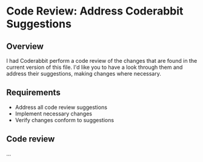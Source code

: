 # Code Review: Address Coderabbit Suggestions

## Overview

I had Coderabbit perform a code review of the changes that are found in the current version of this file. I'd like you to have a look through them and address their suggestions, making changes where necessary.

## Requirements

- Address all code review suggestions
- Implement necessary changes
- Verify changes conform to suggestions

## Code review

…
